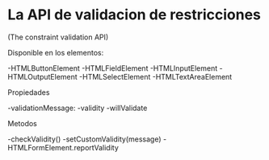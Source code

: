 # La API de validacion de restricciones #

(The constraint validation API)

Disponible en los elementos:

-HTMLButtonElement
-HTMLFieldElement
-HTMLInputElement
-HTMLOutputElement
-HTMLSelectElement
-HTMLTextAreaElement

Propiedades

-validationMessage: 
-validity
-willValidate

Metodos

-checkValidity()
-setCustomValidity(message)
-HTMLFormElement.reportValidity